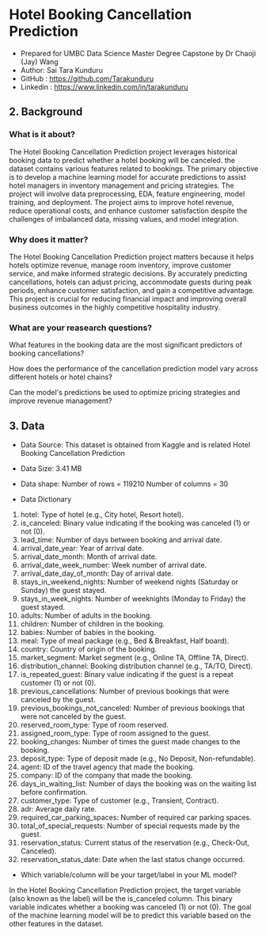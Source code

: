 # Hotel Booking Cancellation Prediction

* Prepared for UMBC Data Science Master Degree Capstone by Dr Chaoji (Jay) Wang
* Author: Sai Tara Kunduru
* GitHub : https://github.com/Tarakunduru
* Linkedin : https://www.linkedin.com/in/tarakunduru

## 2. Background

### What is it about?

The Hotel Booking Cancellation Prediction project leverages historical booking data to predict whether a hotel booking will be canceled. the dataset contains various features related to bookings. The primary objective is to develop a machine learning model for accurate predictions to assist hotel managers in inventory management and pricing strategies. The project will involve data preprocessing, EDA, feature engineering, model training, and deployment. The project aims to improve hotel revenue, reduce operational costs, and enhance customer satisfaction despite the challenges of imbalanced data, missing values, and model integration.

### Why does it matter?

The Hotel Booking Cancellation Prediction project matters because it helps hotels optimize revenue, manage room inventory, improve customer service, and make informed strategic decisions. By accurately predicting cancellations, hotels can adjust pricing, accommodate guests during peak periods, enhance customer satisfaction, and gain a competitive advantage. This project is crucial for reducing financial impact and improving overall business outcomes in the highly competitive hospitality industry.

### What are your reasearch questions?

What features in the booking data are the most significant predictors of booking cancellations?

How does the performance of the cancellation prediction model vary across different hotels or hotel chains?

Can the model's predictions be used to optimize pricing strategies and improve revenue management?


## 3. Data

* Data Source: This dataset is obtained from Kaggle and is related Hotel Booking Cancellation Prediction
* Data Size: 3.41 MB
* Data shape: Number of rows = 119210
              Number of columns = 30

* Data Dictionary
1. hotel: Type of hotel (e.g., City hotel, Resort hotel).
2. is_canceled: Binary value indicating if the booking was canceled (1) or not (0).
3. lead_time: Number of days between booking and arrival date.
4. arrival_date_year: Year of arrival date.
5. arrival_date_month: Month of arrival date.
6. arrival_date_week_number: Week number of arrival date.
7. arrival_date_day_of_month: Day of arrival date.
8. stays_in_weekend_nights: Number of weekend nights (Saturday or Sunday) the guest stayed.
9. stays_in_week_nights: Number of weeknights (Monday to Friday) the guest stayed.
10. adults: Number of adults in the booking.
11. children: Number of children in the booking.
12. babies: Number of babies in the booking.
13. meal: Type of meal package (e.g., Bed & Breakfast, Half board).
14. country: Country of origin of the booking.
15. market_segment: Market segment (e.g., Online TA, Offline TA, Direct).
16. distribution_channel: Booking distribution channel (e.g., TA/TO, Direct).
17. is_repeated_guest: Binary value indicating if the guest is a repeat customer (1) or not (0).
18. previous_cancellations: Number of previous bookings that were canceled by the guest.
19. previous_bookings_not_canceled: Number of previous bookings that were not canceled by the guest.
20. reserved_room_type: Type of room reserved.
21. assigned_room_type: Type of room assigned to the guest.
22. booking_changes: Number of times the guest made changes to the booking.
23. deposit_type: Type of deposit made (e.g., No Deposit, Non-refundable).
24. agent: ID of the travel agency that made the booking.
25. company: ID of the company that made the booking.
26. days_in_waiting_list: Number of days the booking was on the waiting list before confirmation.
27. customer_type: Type of customer (e.g., Transient, Contract).
28. adr: Average daily rate.
29. required_car_parking_spaces: Number of required car parking spaces.
30. total_of_special_requests: Number of special requests made by the guest.
31. reservation_status: Current status of the reservation (e.g., Check-Out, Canceled).
32. reservation_status_date: Date when the last status change occurred.

* Which variable/column will be your target/label in your ML model?

In the Hotel Booking Cancellation Prediction project, the target variable (also known as the label) will be the is_canceled column. This binary variable indicates whether a booking was canceled (1) or not (0). The goal of the machine learning model will be to predict this variable based on the other features in the dataset.


